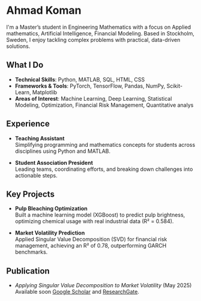 # Ahmad Koman

I'm a Master’s student in Engineering Mathematics with a focus on Applied mathematics, Artificial Intelligence, Financial Modeling. Based in Stockholm, Sweden, I enjoy tackling complex problems with practical, data-driven solutions.

## What I Do

- **Technical Skills**: Python, MATLAB, SQL, HTML, CSS  
- **Frameworks & Tools**: PyTorch, TensorFlow, Pandas, NumPy, Scikit-Learn, Matplotlib  
- **Areas of Interest**: Machine Learning, Deep Learning, Statistical Modeling, Optimization, Financial Risk Management, Quantitative analys  

## Experience

- **Teaching Assistant**  
  Simplifying programming and mathematics concepts for students across disciplines using Python and MATLAB.  

- **Student Association President**  
  Leading teams, coordinating efforts, and breaking down challenges into actionable steps.  

## Key Projects

- **Pulp Bleaching Optimization**  
  Built a machine learning model (XGBoost) to predict pulp brightness, optimizing chemical usage with real industrial data (R² = 0.584).  

- **Market Volatility Prediction**  
  Applied Singular Value Decomposition (SVD) for financial risk management, achieving an R² of 0.78, outperforming GARCH benchmarks.  

## Publication

- *Applying Singular Value Decomposition to Market Volatility* (May 2025)  
  Available soon [Google Scholar](https://scholar.google.com) and [ResearchGate](https://www.researchgate.net).  
